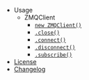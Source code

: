 - Usage
    - ZMQClient
        - [`new ZMQClient()`](/usage/ZMQClient/ZMQClient.md)
        - [`.close()`](/usage/ZMQClient/close.md)
        - [`.connect()`](/usage/ZMQClient/connect.md)
        - [`.disconnect()`](/usage/ZMQClient/disconnect.md)
        - [`.subscribe()`](/usage/ZMQClient/subscribe.md)
- [License](https://raw.githubusercontent.com/dashevo/js-dashd-zmq/master/LICENSE)
- [Changelog](https://raw.githubusercontent.com/dashevo/js-dashd-zmq/master/CHANGELOG.md)
